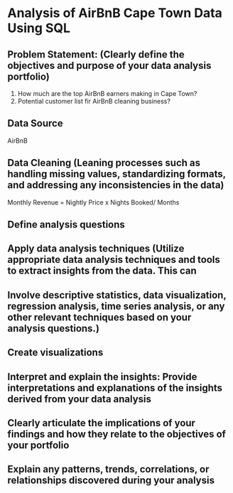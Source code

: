 # Analysis of AirBnB Cape Town Data Using SQL

## Problem Statement: (Clearly define the objectives and purpose of your data analysis portfolio)

1. How much are the top AirBnB earners making in Cape Town?
2. Potential customer list fir AirBnB cleaning business?

## Data Source

AirBnB

## **Data Cleaning** (Leaning processes such as handling missing values, standardizing formats, and addressing any inconsistencies in the data)

Monthly Revenue = Nightly Price x Nights Booked/ Months

## Define analysis questions

## Apply data analysis techniques (Utilize appropriate data analysis techniques and tools to extract insights from the data. This can

## Involve descriptive statistics, data visualization, regression analysis, time series analysis, or any other relevant techniques based on your analysis questions.)

## Create visualizations

## **Interpret and explain the insights**: Provide interpretations and explanations of the insights derived from your data analysis

## Clearly articulate the implications of your findings and how they relate to the objectives of your portfolio

## Explain any patterns, trends, correlations, or relationships discovered during your analysis
